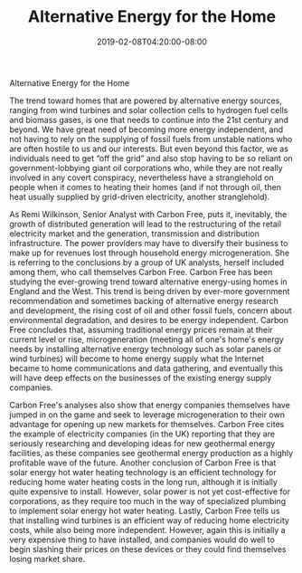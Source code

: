 ﻿---
title: "Alternative Energy for the Home"
date: 2019-02-08T04:20:00-08:00
description: "alternative energy Tips for Web Success"
featured_image: "/images/alternative energy.jpg"
tags: ["alternative energy"]
---

Alternative Energy for the Home

The trend toward homes that are powered by alternative energy sources, ranging from wind turbines and solar collection cells to hydrogen fuel cells and biomass gases, is one that needs to continue into the 21st century and beyond. We have great need of becoming more energy independent, and not having to rely on the supplying of fossil fuels from unstable nations who are often hostile to us and our interests. But even beyond this factor, we as individuals need to get “off the grid” and also stop having to be so reliant on government-lobbying giant oil corporations who, while they are not really involved in any covert conspiracy, nevertheless have a stranglehold on people when it comes to heating their  homes (and if not through oil, then heat usually supplied by grid-driven electricity, another stranglehold). 

As Remi Wilkinson, Senior Analyst with Carbon Free, puts it, inevitably, the growth of distributed generation will lead to the restructuring of the retail electricity market and the generation, transmission and distribution infrastructure. The power providers may have to diversify their business to make up for revenues lost through household energy microgeneration. She is referring to the conclusions by a group of UK analysts, herself included among them, who call themselves Carbon Free. Carbon Free has been studying the ever-growing trend toward alternative energy-using homes in England and the West. This trend is being driven by ever-more government recommendation and sometimes backing of alternative energy research and development, the rising cost of oil and other fossil fuels, concern about environmental degradation, and desires to be energy independent. Carbon Free concludes that, assuming traditional energy prices remain at their current level or rise, microgeneration (meeting all of one's home's energy needs by installing alternative energy technology such as solar panels or wind turbines) will become to home energy supply what the Internet became to home communications and data gathering, and eventually this will have deep effects on the businesses of the existing energy supply companies. 

Carbon Free's analyses also show that energy companies themselves have jumped in on the game  and seek to leverage microgeneration to their own advantage for opening up new markets for themselves. Carbon Free cites the example of electricity companies (in the UK) reporting that they are seriously researching and developing ideas for new geothermal energy facilities, as these companies see geothermal energy production as a highly profitable wave of the future. Another conclusion of Carbon Free is that solar energy hot water heating technology is an efficient technology for reducing home water heating costs in the long run, although it is initially quite expensive to install.  However, solar power is not yet cost-effective for corporations, as they require too much in the way of specialized plumbing to implement solar energy hot water heating. Lastly, Carbon Free tells us that installing wind turbines is an efficient way of reducing home electricity costs, while also being more independent. However, again this is initially a very expensive thing to have installed, and companies would do well to begin slashing their prices on these devices or they could find themselves losing market share. 

